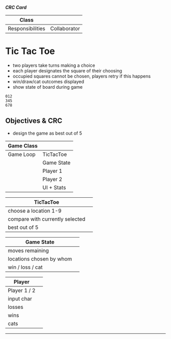 ﻿***CRC Card***

| Class            |              |
|------------------|--------------|
| Responsibilities | Collaborator |

# Tic Tac Toe
- two players take turns making a choice
- each player designates the square of their choosing
- occupied squares cannot be chosen, players retry if this happens
- win/draw/cat outcomes displayed
- show state of board during game

```
012
345
678
```


## Objectives & CRC
- design the game as best out of 5

| Game Class |            |
|------------|------------|
| Game Loop  | TicTacToe  |
|            | Game State |
|            | Player 1   |
|            | Player 2   |
|            | UI + Stats |

| TicTacToe                       |     |
|---------------------------------|-----|
| choose a location 1-9           |     |
| compare with currently selected |     |
| best out of 5                   |     |

| Game State               |     |
|--------------------------|-----|
| moves remaining          |     |
| locations chosen by whom |     |
| win / loss / cat         |     |

| Player       |     |
|--------------|-----|
| Player 1 / 2 |     |
| input char   |     |
| losses       |     |
| wins         |     |
| cats         |     |

---
